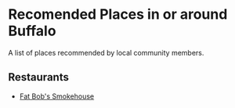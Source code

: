 # Recomended Places in or around Buffalo

A list of places recommended by local community members.

## Restaurants
* [Fat Bob's Smokehouse](http://www.fatbobs.com)
